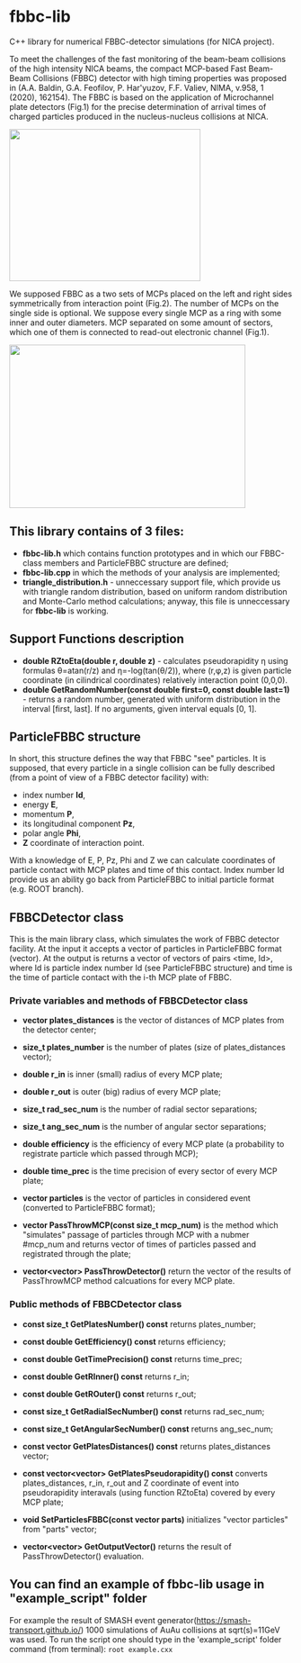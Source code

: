 # fbbc-lib
C++ library for numerical FBBC-detector simulations (for NICA project). 

To meet the challenges of the fast monitoring of the beam-beam collisions of the
high intensity NICA beams, the compact MCP-based Fast Beam-Beam Collisions (FBBC) 
detector with high timing properties was proposed in
(A.A. Baldin, G.A. Feofilov, P. Har'yuzov, F.F. Valiev, NIMA, v.958, 1 (2020), 162154).
The FBBC is based on the application of Microchannel plate detectors (Fig.1) for the
precise determination of arrival times of charged particles produced in the nucleus-nucleus collisions at NICA.

<img src="https://github.com/vsandul/fbbc-lib/blob/master/pictures/mcp_plate.png" width="340" height="270" />

We supposed FBBC as a two sets of MCPs placed on the left and right sides  symmetrically
from interaction point (Fig.2). The number of MCPs on the single side is optional.
We suppose every single MCP as a ring with some inner and outer diameters.
MCP separated on some amount of sectors, which one of them 
is connected to read-out electronic channel (Fig.1).

<img src="https://github.com/vsandul/fbbc-lib/blob/master/pictures/fbbc.png" width="420" height="290" />

## This library contains of 3 files:
- **fbbc-lib.h** which contains function prototypes and in which our
FBBC-class members and ParticleFBBC structure are defined;
- **fbbc-lib.cpp** in which the methods of your analysis are implemented;
- **triangle_distribution.h** - unneccessary support file, which provide us with triangle random distribution,
based on uniform random distribution and Monte-Carlo method calculations; anyway,
this file is unneccessary for **fbbc-lib** is working.

## Support Functions description

- **double RZtoEta(double r, double z)** - 
calculates pseudorapidity η using formulas θ=atan(r/z) and η=-log(tan(θ/2)),
where (r,φ,z) is given particle 
coordinate (in cilindrical coordinates) relatively interaction point (0,0,0).
- **double GetRandomNumber(const double first=0, const double last=1)** - 
returns a random number, generated with uniform distribution in the interval [first, last].
If no arguments, given interval equals [0, 1].

## ParticleFBBC structure
In short, this structure defines the way that FBBC "see" particles.
It is supposed, that every particle in a single collision can be fully described (from a point of
view of a FBBC detector facility) with:
- index number **Id**,
- energy **E**,
- momentum **P**,
- its longitudinal component **Pz**,
- polar angle **Phi**,
- **Z** coordinate  of interaction point.

With a knowledge of E, P, Pz, Phi and Z we can calculate coordinates of particle contact with MCP plates
and time of this contact. Index number Id provide us an ability go back from ParticleFBBC to initial
particle format (e.g. ROOT branch).

## FBBCDetector class
This is the main library class, which simulates the work of FBBC detector facility. At the input it accepts 
a vector of particles in ParticleFBBC format (vector<ParticleFBBC>). At the output is returns a vector of vectors
of pairs <time, Id>, where Id is particle index number Id (see ParticleFBBC structure) and time is the time of particle
contact with the i-th MCP plate of FBBC.

### Private variables and methods of FBBCDetector class
- **vector<double> plates_distances** is the vector of distances of MCP plates from the detector center;
- **size_t plates_number** is the number of plates (size of plates_distances vector);
- **double r_in** is inner (small) radius of every MCP plate;
- **double r_out** is outer (big) radius of every MCP plate;
- **size_t rad_sec_num** is the number of radial sector separations;
- **size_t ang_sec_num** is the number of angular sector separations;
- **double efficiency** is the efficiency of every MCP plate (a probability
to registrate particle which passed through MCP);
- **double time_prec** is the time precision of every sector of every MCP plate;
- **vector<ParticleFBBC> particles** is the vector of particles in considered event 
(converted to ParticleFBBC format);

- **vector<PartTime> PassThrowMCP(const size_t mcp_num)** is the method which "simulates" passage of particles through 
MCP with a nubmer #mcp_num and returns vector of times of particles passed and registrated through the plate;
- **vector<vector<PartTime>> PassThrowDetector()** return the vector of the results of PassThrowMCP method 
calcuations for every MCP plate.

### Public methods of FBBCDetector class
- **const size_t GetPlatesNumber() const** returns plates_number;
- **const double GetEfficiency() const** returns efficiency;
- **const double GetTimePrecision() const** returns time_prec;
- **const double GetRInner() const** returns r_in;
- **const double GetROuter() const** returns r_out;
- **const size_t GetRadialSecNumber() const** returns rad_sec_num;
- **const size_t GetAngularSecNumber() const** returns ang_sec_num;
- **const vector<double> GetPlatesDistances() const** returns plates_distances vector;
- **const vector<vector<double>> GetPlatesPseudorapidity() const** converts plates_distances, r_in, 
r_out and Z coordinate of event into pseudorapidity interavals (using function RZtoEta) covered by 
every MCP plate;

- **void SetParticlesFBBC(const vector<ParticleFBBC> parts)** initializes "vector<ParticleFBBC> particles" from "parts" vector;
- **vector<vector<PartTime>> GetOutputVector()** returns the result of PassThrowDetector() evaluation.


## You can find an example of **fbbc-lib** usage in "example_script" folder
For example the result of SMASH event generator(https://smash-transport.github.io/) 1000 simulations of AuAu collisions at sqrt(s)=11GeV was used.
To run the script one should type in the 'example_script' folder command (from terminal): `root example.cxx`
